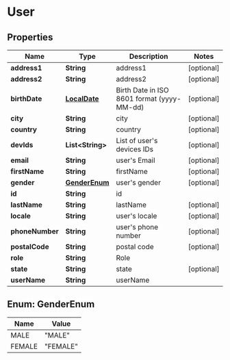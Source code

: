 
# User

## Properties
Name | Type | Description | Notes
------------ | ------------- | ------------- | -------------
**address1** | **String** | address1 |  [optional]
**address2** | **String** | address2 |  [optional]
**birthDate** | [**LocalDate**](LocalDate.md) | Birth Date in ISO 8601 format (yyyy-MM-dd) |  [optional]
**city** | **String** | city |  [optional]
**country** | **String** | country |  [optional]
**devIds** | **List&lt;String&gt;** | List of user&#39;s devices IDs |  [optional]
**email** | **String** | user&#39;s Email |  [optional]
**firstName** | **String** | firstName |  [optional]
**gender** | [**GenderEnum**](#GenderEnum) | user&#39;s gender |  [optional]
**id** | **String** | id | 
**lastName** | **String** | lastName |  [optional]
**locale** | **String** | user&#39;s locale |  [optional]
**phoneNumber** | **String** | user&#39;s phone number |  [optional]
**postalCode** | **String** | postal code |  [optional]
**role** | **String** | Role | 
**state** | **String** | state |  [optional]
**userName** | **String** | userName | 


<a name="GenderEnum"></a>
## Enum: GenderEnum
Name | Value
---- | -----
MALE | &quot;MALE&quot;
FEMALE | &quot;FEMALE&quot;



